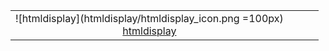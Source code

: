 | | | | |
|--- | --- | --- | ---
|![htmldisplay](htmldisplay/htmldisplay_icon.png =100px)<br><center>[htmldisplay](htmldisplay/index.md)</center>